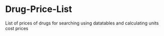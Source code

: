 # Drug-Price-List

List of prices of drugs for searching using datatables and calculating units cost prices